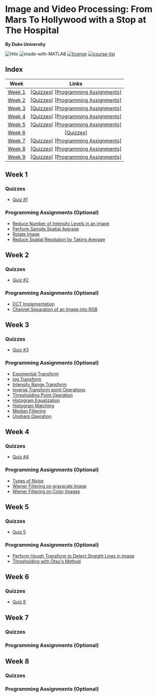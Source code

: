 # Image and Video Processing: From Mars To Hollywood with a Stop at The Hospital
__By Duke University__

![Hits](https://hits.seeyoufarm.com/api/count/incr/badge.svg?url=https://github.com/anishLearnsToCode/from-mars-to-hollywood-with-a-stop-at-the-hospital)
![made-with-MATLAB](https://img.shields.io/badge/Made%20with-MATLAB-1f425f.svg)
[![license](https://img.shields.io/badge/LICENSE-MIT-<COLOR>.svg)](LICENSE)
[![course-list](https://img.shields.io/badge/course-list-1f72ff.svg)](https://github.com/anishLearnsToCode/course-list)

## Index
| Week | Links | 
|:----:|:-----:|
| [Week 1](#week-1) | [[Quizzes]](#quizzes)    [[Programming Assignments]](#programming-assignments-optional) |
| [Week 2](#week-2) | [[Quizzes]](#quizzes-1)    [[Programming Assignments]](#programming-assignments-optional-1) |
| [Week 3](#week-3) | [[Quizzes]](#quizzes-2)    [[Programming Assignments]](#programming-assignments-optional-2) |
| [Week 4](#week-4) | [[Quizzes]](#quizzes-3)    [[Programming Assignments]](#programming-assignments-optional-3) |
| [Week 5](#week-5) | [[Quizzes]](#quizzes-4)    [[Programming Assignments]](#programming-assignments-optional-4) |
| [Week 6](#week-6) | [[Quizzes]](#quizzes-5)  |
| [Week 7](#week-7) | [[Quizzes]](#quizzes-6)    [[Programming Assignments]](#programming-assignments-optional-6) |
| [Week 8](#week-8) | [[Quizzes]](#quizzes-7)    [[Programming Assignments]](#programming-assignments-optional-7) |
| [Week 9](#week-9) | [[Quizzes]](#quizzes-8)    [[Programming Assignments]](#programming-assignments-optional-8) |


## Week 1
### Quizzes
- [Quiz #1](week-1/quiz-1.md)

### Programming Assignments (Optional)
- [Reduce Number of Intensity Levels in an image](week-1/reducePixelIntensityLevels.m)
- [Perform Sample Spatial Average](week-1/spatialAverage.m)
- [Rotate Image](week-1/rotateImage.m)
- [Reduce Spatial Resolution by Taking Average](week-1/reduceImageSpatialResolution.m)

## Week 2
### Quizzes
- [Quiz #2](week-2/quiz-2.md)

### Programming Assignments (Optional)
- [DCT Implementation](week-2/dctTest.m)
- [Channel Separation of an Image into RGB](week-2/test.m)

## Week 3
### Quizzes
- [Quiz #3](week-3/quiz-3.md)

### Programming Assignments (Optional)
- [Exponential Transform](week-3/exponentialTransform.m)
- [log Transform](week-3/logTransform.m)
- [Intensity Range Transform](week-3/intensityRangeTransformation.m)
- [Inverse Transform point Operations](week-3/inverseTransformPointOperation.m)
- [Thresholding Point Operation](week-3/thresholdingPointOperation.m)
- [Histogram Equalization](week-3/histogramEqualization.m)
- [Histogram Matching](week-3/histogramMatching.m)
- [Median Filtering](week-3/median_filtering.m)
- [Unsharp Operation](week-3/unsharp_operation.m)

## Week 4
### Quizzes
- [Quiz #4](week-4/quiz-4.md)

### Programming Assignments (Optional)
- [Types of Noise](week-4/noise_in_images.m)
- [Wiener Filtering on grayscale Image](week-4/weiner_filter.m)
- [Wiener Filtering on Color Images](week-4/wiener_3d.m)

## Week 5
### Quizzes
- [Quiz 5](week-5/quiz-5.md)

### Programming Assignments (Optional)
- [Perform Hough Transform to Detect Straight Lines in Image](week-5/hough_transform.m)
- [Thresholding with Otsu's Method](week-5/otsu_thresholding_method.m)

## Week 6
### Quizzes
- [Quiz 6](week-6/quiz-6.md)

## Week 7
### Quizzes

### Programming Assignments (Optional)

## Week 8
### Quizzes

### Programming Assignments (Optional)
